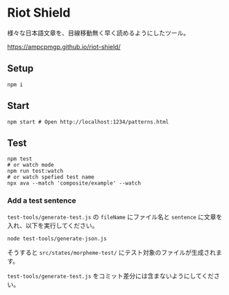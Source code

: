 # Riot Shield

様々な日本語文章を、目線移動無く早く読めるようにしたツール。

<https://ampcpmgp.github.io/riot-shield/>

## Setup

```shell
npm i
```

## Start

```shell
npm start # Open http://localhost:1234/patterns.html
```

## Test

```shell
npm test
# or watch mode
npm run test:watch
# or watch spefied test name
npx ava --match 'composite/example' --watch
```

### Add a test sentence

`test-tools/generate-test.js` の `fileName` にファイル名と `sentence` に文章を入れ、以下を実行してください。

```shell
node test-tools/generate-json.js
```

そうすると `src/states/morpheme-test/` にテスト対象のファイルが生成されます。

`test-tools/generate-test.js` をコミット差分には含まないようにしてください。
